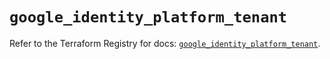 # `google_identity_platform_tenant`

Refer to the Terraform Registry for docs: [`google_identity_platform_tenant`](https://registry.terraform.io/providers/hashicorp/google/6.28.0/docs/resources/identity_platform_tenant).
